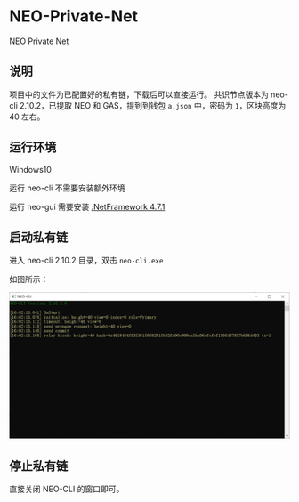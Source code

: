 # NEO-Private-Net
NEO Private Net

## 说明
项目中的文件为已配置好的私有链，下载后可以直接运行。
共识节点版本为 neo-cli 2.10.2，已提取 NEO 和 GAS，提到到钱包 `a.json` 中，密码为 `1`，区块高度为 40 左右。

## 运行环境

Windows10

运行 neo-cli 不需要安装额外环境

运行 neo-gui 需要安装 [.NetFramework 4.7.1](https://www.microsoft.com/net/download/dotnet-framework-runtime)

## 启动私有链

进入 neo-cli 2.10.2 目录，双击 `neo-cli.exe`

如图所示：

![](img/privatechain_demo.png)

## 停止私有链

直接关闭 NEO-CLI 的窗口即可。
